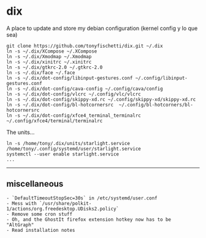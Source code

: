 dix
===

A place to update and store my debian configuration (kernel config y lo que sea)

    git clone https://github.com/tonyfischetti/dix.git ~/.dix
    ln -s ~/.dix/XCompose ~/.XCompose
    ln -s ~/.dix/Xmodmap ~/.Xmodmap
    ln -s ~/.dix/xinitrc ~/.xinitrc
    ln -s ~/.dix/gtkrc-2.0 ~/.gtkrc-2.0
    ln -s ~/.dix/face ~/.face
    ln -s ~/.dix/dot-config/libinput-gestures.conf ~/.config/libinput-gestures.conf
    ln -s ~/.dix/dot-config/cava-config ~/.config/cava/config
    ln -s ~/.dix/dot-config/vlcrc ~/.config/vlc/vlcrc
    ln -s ~/.dix/dot-config/skippy-xd.rc ~/.config/skippy-xd/skippy-xd.rc
    ln -s ~/.dix/dot-config/bl-hotcornersrc  ~/.config/bl-hotcorners/bl-hotcornersrc
    ln -s ~/.dix/dot-config/xfce4_terminal_terminalrc ~/.config/xfce4/terminal/terminalrc

The units...

    ln -s /home/tony/.dix/units/starlight.service /home/tony/.config/systemd/user/starlight.service
    systemctl --user enable starlight.service
    ...

---

## miscellaneous

    - `DefaultTimeoutStopSec=30s` in /etc/systemd/user.conf
    - Mess with `/usr/share/polkit-1/actions/org.freedesktop.UDisks2.policy`
    - Remove some cron stuff
    - Oh, and the GhostIt firefox extension hotkey now has to be "AltGraph"
    - Read installation notes



